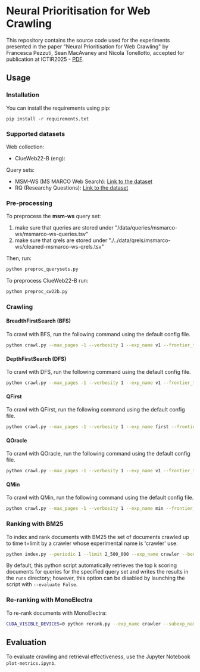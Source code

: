 # Neural Prioritisation for Web Crawling

This repository contains the source code used for the experiments presented in the paper "Neural Prioritisation for Web Crawling" by Francesca Pezzuti, Sean MacAvaney and Nicola Tonellotto, accepted for publication at ICTIR2025 - [PDF](https://arxiv.org/abs/2506.16146).

## Usage

### Installation
You can install the requirements using pip: 
```
pip install -r requirements.txt
```

### Supported datasets

Web collection:
- ClueWeb22-B (eng):

Query sets:
- MSM-WS (MS MARCO Web Search): [Link to the dataset](https://github.com/microsoft/MS-MARCO-Web-Search)
- RQ (Researchy Questions): [Link to the dataset](https://huggingface.co/datasets/corbyrosset/researchy_questions)

### Pre-processing
To preprocess the **msm-ws** query set:
1. make sure that queries are stored under "/data/queries/msmarco-ws/msmarco-ws-queries.tsv"
2. make sure that qrels are stored under "./../data/qrels/msmarco-ws/cleaned-msmarco-ws-qrels.tsv"


Then, run:
```bash
python preproc_querysets.py
```

To preprocess ClueWeb22-B run:
``` bash
python preproc_cw22b.py
```

### Crawling

#### BreadthFirstSearch (BFS)
To crawl with BFS, run the following command using the default config file.
```bash
python crawl.py --max_pages -1 --verbosity 1 --exp_name v1 --frontier_type bfs
```

#### DepthFirstSearch (DFS)
To crawl with DFS, run the following command using the default config file.
```bash
python crawl.py --max_pages -1 --verbosity 1 --exp_name v1 --frontier_type dfs
```

#### QFirst
To crawl with QFirst, run the following command using the default config file.
```bash
python crawl.py --max_pages -1 --verbosity 1 --exp_name first --frontier_type quality
```

#### QOracle
To crawl with QOracle, run the following command using the default config file.
```bash
python crawl.py --max_pages -1 --verbosity 1 --exp_name v1 --frontier_type oracle-quality
```

#### QMin
To crawl with QMin, run the following command using the default config file.
```bash
python crawl.py --max_pages -1 --verbosity 1 --exp_name min --frontier_type quality --updates_enabled 1
```

### Ranking with BM25
To index and rank documents with BM25 the set of documents crawled up to time t=limit by a crawler whose experimental name is 'crawler' use: 
```bash
python index.py --periodic 1 --limit 2_500_000 --exp_name crawler --benchmark msmarco-ws
```

By default, this python script automatically retrieves the top k scoring documents for queries for the specified query set and writes the results in the `runs` directory; however, this option can be disabled by launching the script with `--evaluate False`.

### Re-ranking with MonoElectra
To re-rank documents with MonoElectra:

```bash
CUDA_VISIBLE_DEVICES=0 python rerank.py --exp_name crawler --subexp_name limit_2500000 --benchmark msmarco-ws
```

## Evaluation
To evaluate crawling and retrieval effectiveness, use the Jupyter Notebook `plot-metrics.ipynb`.
